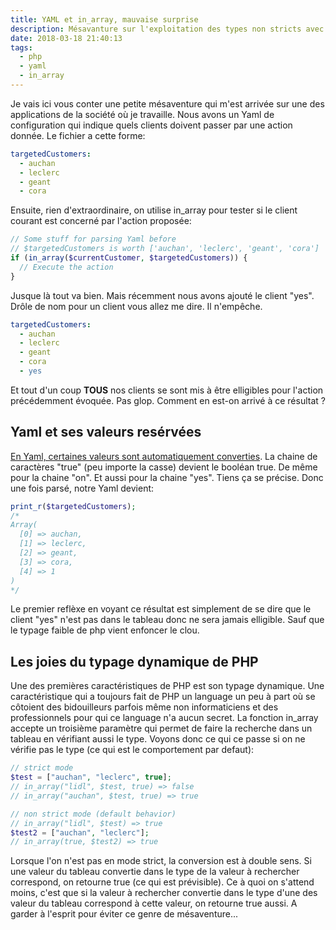 ```yaml
---
title: YAML et in_array, mauvaise surprise
description: Mésavanture sur l'exploitation des types non stricts avec le language YAML et la fonction PHP in_array
date: 2018-03-18 21:40:13
tags:
  - php
  - yaml
  - in_array
---
```


Je vais ici vous conter une petite mésaventure qui m'est arrivée sur une des applications de la société où je travaille. Nous avons un Yaml de configuration qui indique quels clients doivent passer par une action donnée. Le fichier a cette forme:
```yaml
targetedCustomers:
  - auchan
  - leclerc
  - geant
  - cora
```

Ensuite, rien d'extraordinaire, on utilise in_array pour tester si le client courant est concerné par l'action proposée:
```php
// Some stuff for parsing Yaml before
// $targetedCustomers is worth ['auchan', 'leclerc', 'geant', 'cora'] 
if (in_array($currentCustomer, $targetedCustomers)) {
  // Execute the action
}
```

Jusque là tout va bien. Mais récemment nous avons ajouté le client "yes". Drôle de nom pour un client vous allez me dire. Il n'empêche.

```yaml
targetedCustomers:
  - auchan
  - leclerc
  - geant
  - cora
  - yes
```

Et tout d'un coup **TOUS** nos clients se sont mis à être elligibles pour l'action précédemment évoquée. Pas glop. Comment en est-on arrivé à ce résultat ?
<!-- more -->

## Yaml et ses valeurs resérvées
[En Yaml, certaines valeurs sont automatiquement converties](https://ruudvanasseldonk.com/2023/01/11/the-yaml-document-from-hell). La chaine de caractères "true" (peu importe la casse) devient le booléan true. De même pour la chaine "on". Et aussi pour la chaine "yes". Tiens ça se précise. Donc une fois parsé, notre Yaml devient:
```php
print_r($targetedCustomers);
/*
Array(
  [0] => auchan,
  [1] => leclerc,
  [2] => geant,
  [3] => cora,
  [4] => 1
)
*/
```
Le premier reflèxe en voyant ce résultat est simplement de se dire que le client "yes" n'est pas dans le tableau donc ne sera jamais elligible. Sauf que le typage faible de php vient enfoncer le clou.

## Les joies du typage dynamique de PHP
Une des premières caractéristiques de PHP est son typage dynamique. Une caractéristique qui a toujours fait de PHP un language un peu à part où se côtoient des bidouilleurs parfois même non informaticiens et des professionnels pour qui ce language n'a aucun secret. La fonction in_array accepte un troisième paramètre qui permet de faire la recherche dans un tableau en vérifiant aussi le type. Voyons donc ce qui ce passe si on ne vérifie pas le type (ce qui est le comportement par defaut):
```php
// strict mode
$test = ["auchan", "leclerc", true];
// in_array("lidl", $test, true) => false
// in_array("auchan", $test, true) => true

// non strict mode (default behavior)
// in_array("lidl", $test) => true
$test2 = ["auchan", "leclerc"];
// in_array(true, $test2) => true
```
Lorsque l'on n'est pas en mode strict, la conversion est à double sens. Si une valeur du tableau convertie dans le type de la valeur à rechercher correspond, on retourne true (ce qui est prévisible). Ce à quoi on s'attend moins, c'est que si la valeur à rechercher convertie dans le type d'une des valeur du tableau correspond à cette valeur, on retourne true aussi. A garder à l'esprit pour éviter ce genre de mésaventure...